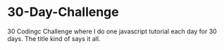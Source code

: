 # 30-Day-Challenge
30 Codingc Challenge where I do one javascript tutorial each day for 30 days. The title kind of says it all.
